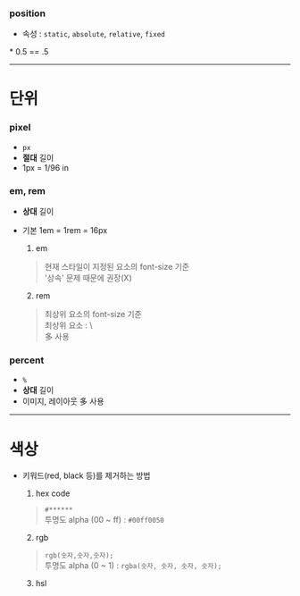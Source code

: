 ### position  
- 속성 : `static`, `absolute`, `relative`, `fixed`

\* 0.5 == .5  

- - -

# 단위  

### pixel  
- `px`  
- <strong>절대</strong> 길이  
- 1px = 1/96 in  

### em, rem  
- <strong>상대</strong> 길이  
- 기본 1em = 1rem = 16px  

  1. em  
    > 현재 스타일이 지정된 요소의 font-size 기준  
    > '상속' 문제 때문에 권장(X)  

  2. rem  
    > 최상위 요소의 font-size 기준  
    > 최상위 요소 : <html>\  
    > 多 사용  

### percent  
 - `%`  
 - <strong>상대</strong> 길이  
 - 이미지, 레이아웃 多 사용  

- - -

# 색상  
- 키워드(red, black 등)를 제거하는 방법  

  1. hex code  
    > `#******`  
    > 투명도 alpha (00 ~ ff) : `#00ff0050`  

  2. rgb  
    > `rgb(숫자,숫자,숫자);`  
    > 투명도 alpha (0 ~ 1) : `rgba(숫자, 숫자, 숫자, 숫자);`  

  3. hsl  
     

